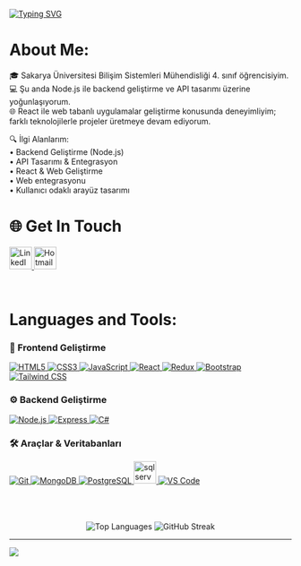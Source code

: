 [![Typing SVG](https://readme-typing-svg.demolab.com?font=Mozilla+Headline&weight=500&size=30&letterSpacing=0.1rem&pause=1000&color=FFE66BFF&background=FFFFFF00&center=true&width=1100&height=80&lines=Backend+Developer)](https://git.io/typing-svg)


# About Me:
🎓 Sakarya Üniversitesi Bilişim Sistemleri Mühendisliği 4. sınıf öğrencisiyim.<br/>
💻 Şu anda Node.js ile backend geliştirme ve API tasarımı üzerine yoğunlaşıyorum.<br/> 
🌐 React ile web tabanlı uygulamalar geliştirme konusunda deneyimliyim; farklı teknolojilerle projeler üretmeye devam ediyorum.<br/>

🔍 İlgi Alanlarım:<br/>
• Backend Geliştirme (Node.js)<br/>
• API Tasarımı & Entegrasyon<br/>
• React & Web Geliştirme<br/>
• Web entegrasyonu<br/>
• Kullanıcı odaklı arayüz tasarımı<br/>


# 🌐 Get In Touch
<p align="left">
<a href="https://www.linkedin.com/in/eliifors/" target="_blank">
  <img src="https://skillicons.dev/icons?i=linkedin" alt="LinkedIn" height="40" width="40" />
</a>
<a href="mailto:eliifors@hotmail.com" target="_blank">
     <img src="https://cdn-icons-png.flaticon.com/512/732/732223.png" alt="Hotmail" width="40" height="40">
</a>
</p>
<br/>


# Languages and Tools:


### 🎨 Frontend Geliştirme
<div align="left">
  <a href="https://developer.mozilla.org/en-US/docs/Web/HTML" target="_blank">
    <img src="https://skillicons.dev/icons?i=html" alt="HTML5" />
  </a>
  <a href="https://developer.mozilla.org/en-US/docs/Web/CSS" target="_blank">
    <img src="https://skillicons.dev/icons?i=css" alt="CSS3" />
  </a>
  <a href="https://developer.mozilla.org/en-US/docs/Web/JavaScript" target="_blank">
    <img src="https://skillicons.dev/icons?i=js" alt="JavaScript" />
  </a>
  <a href="https://reactjs.org/" target="_blank">
    <img src="https://skillicons.dev/icons?i=react" alt="React" />
  </a>
  <a href="https://redux.js.org" target="_blank">
    <img src="https://skillicons.dev/icons?i=redux" alt="Redux" />
  </a>
  <a href="https://getbootstrap.com" target="_blank">
    <img src="https://skillicons.dev/icons?i=bootstrap" alt="Bootstrap" />
  </a>
  <a href="https://tailwindcss.com/" target="_blank">
    <img src="https://skillicons.dev/icons?i=tailwind" alt="Tailwind CSS" />
  </a>
</div>

### ⚙️ Backend Geliştirme
<div align="left">
  <a href="https://nodejs.org" target="_blank">
    <img src="https://skillicons.dev/icons?i=nodejs" alt="Node.js" />
  </a>
  <a href="https://expressjs.com" target="_blank">
    <img src="https://skillicons.dev/icons?i=express" alt="Express" />
  </a>
  <a href="https://learn.microsoft.com/en-us/dotnet/csharp/" target="_blank">
    <img src="https://skillicons.dev/icons?i=cs" alt="C#" />
  </a>
</div>


### 🛠️ Araçlar & Veritabanları
<div align="left">
  <a href="https://git-scm.com/" target="_blank">
    <img src="https://skillicons.dev/icons?i=git" alt="Git" />
  </a>
  <a href="https://www.mongodb.com/" target="_blank">
    <img src="https://skillicons.dev/icons?i=mongodb" alt="MongoDB" />
  </a>
  <a href="https://www.postgresql.org" target="_blank">
    <img src="https://skillicons.dev/icons?i=postgresql" alt="PostgreSQL" />
  </a>
   <a href="https://www.microsoft.com/en-us/sql-server" target="_blank" rel="noreferrer">
    <img src="https://www.svgrepo.com/show/303229/microsoft-sql-server-logo.svg" alt="sqlserver" width="40" height="40"/>
  </a>
  <a href="https://code.visualstudio.com/" target="_blank">
    <img src="https://skillicons.dev/icons?i=vscode" alt="VS Code" />
  </a>
</div>



</p>
<br/><br/><br/>



  
<div align="center">
  <img src="https://github-readme-stats.vercel.app/api/top-langs/?username=eliifors&theme=dark&hide_border=false&include_all_commits=false&count_private=false&layout=compact" alt="Top Languages" />
  <img src="https://github-readme-streak-stats.herokuapp.com?user=eliifors&theme=darcula&card_width=200&card_height=180&hide_current_streak=true&hide_longest_streak=true" alt="GitHub Streak" />
</div>



---



[![](https://komarev.com/ghpvc/?username=eliifors)](https://github.com/your-github-username)
